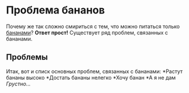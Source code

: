 # Проблема бананов
Почему же так сложно смириться с тем, что можно питаться только [бананами](https://ru.wikipedia.org/wiki/Банан)?
**Ответ прост!**
Существует ряд проблем, связанных с бананами.
## Проблемы
Итак, вот и списк основных проблем, связанных с бананами:
*Растут бананы высоко
*Достать бананы нелегко
*Хочу банан
*А я не дам
*Грустно...*
